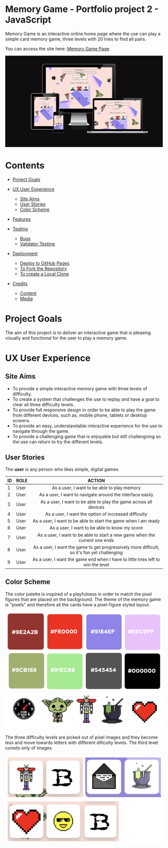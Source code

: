 # Memory Game - Portfolio project 2 - JavaScript

Memory Game is an interactive online home page where the use can play a simple card memory game, three levels with 20 tries to find all pairs.

You can access the site here: <a href="https://bo-lennart.github.io/memory_game/" target="_blank">Memory Game Page</a>

![IMAGE ALT TEXT HERE](../docs/screenshots/responsive.png)

# Contents

- [Project Goals](#project-goals)
- [UX User Experience](#ux-user-eperience)
    - [Site Aims](#site-aims)
    - [User Stories](#user-stories)
    - [Color Scheme](#color-scheme)
- [Features](#features)

- [Testing](#footer)
    - [Bugs](#bugs)
    - [Validator Testing](#validator-testing)
- [Deployment](#deployment)
    - [Deploy to GitHub Pages](#deploy-to-github-pages)
    - [To Fork the Repository](#to-fork-the-repository)
    - [To create a Local Clone](#to-create-a-local-clone)
- [Credits](#credits)
    - [Content](#content)
    - [Media](#media)

# Project Goals

The aim of this project is to deliver an interactive game that is pleasing visually and functional for the user to play a memory game.

# UX User Experience 

## Site Aims
* To provide a simple interactive memory game with three levels of difficulty.
* To create a system that challenges the use to replay and have a goal to clear all three difficulty levels.
* To provide full responsive design in order to be able to play the game from different devices, such as, mobile phone, tablets or desktop screens.
* To provide an easy, understandable interactive experience for the use to navigate through the game.
* To provide a challenging game that is enjoyable but still challengning so the use can return to try the different levels.

## User Stories

The **user** is any person who likes simple, digital games.

| ID | ROLE | ACTION |
|-----------------|:-------------|:---------------:|
| 1 | User | As a user, I want to be able to play memory | So I can have some fun|
| 2 | User | As a user, I want to navigate around the interface easily |
| 3 | User | As a user, I want to be able to play the game across all devices |
| 4 | User | As a user, I want the option of increased difficulty |
| 5 | User | As a user, I want to be able to start the game when I am ready |
| 6 | User | As a user, I want to be able to know my score |
| 7 | User | As a user, I want to be able to start a new game when the current one ends |
| 8 | User | As a user, I want the game to get progressively more difficult, so it's fun yet challenging |
| 9 | User | As a user, I want the game end when I have to little tries left to win the level |

## Color Scheme

The color palette is inspired of a playfulness in order to match the pixel figures that are placed on the background. The theme of the memory game is "pixels" and therefore all the cards have a pixel-figure styled layout.

![IMAGE ALT TEXT HERE](../docs/screenshots/color_palette.png)
![IMAGE ALT TEXT HERE](../docs/screenshots/pixel_figures.png)

The three difficulty levels are picked out of pixel images and they become less and move towards letters with different dificulty levels. The third level consits only of images.

![IMAGE ALT TEXT HERE](../docs/screenshots/deck_types.png)

